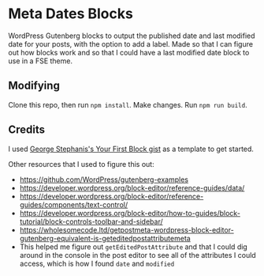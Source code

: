 # Meta Dates Blocks
WordPress Gutenberg blocks to output the published date and last modified date for your posts, with the option to add a label. Made so that I can figure out how blocks work and so that I could have a last modified date block to use in a FSE theme.

## Modifying

Clone this repo, then run `npm install`.
Make changes.
Run `npm run build`.


## Credits

I used [George Stephanis's Your First Block gist](https://gist.github.com/georgestephanis/f790524891e1a6e1b457b2e91a794589) as a template to get started.

Other resources that I used to figure this out:
- https://github.com/WordPress/gutenberg-examples
- https://developer.wordpress.org/block-editor/reference-guides/data/
- https://developer.wordpress.org/block-editor/reference-guides/components/text-control/
- https://developer.wordpress.org/block-editor/how-to-guides/block-tutorial/block-controls-toolbar-and-sidebar/
- https://wholesomecode.ltd/getpostmeta-wordpress-block-editor-gutenberg-equivalent-is-geteditedpostattributemeta
 - This helped me figure out `getEditedPostAttribute` and that I could dig around in the console in the post editor to see all of the attributes I could access, which is how I found `date` and `modified`

